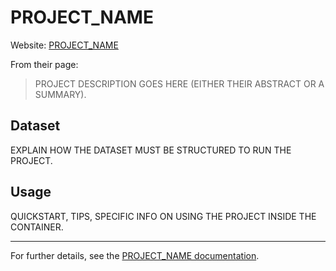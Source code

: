 # PROJECT_NAME

Website: [PROJECT_NAME](PROJECT_LINK)

From their page:

> PROJECT DESCRIPTION GOES HERE (EITHER THEIR ABSTRACT OR A SUMMARY).

## Dataset

EXPLAIN HOW THE DATASET MUST BE STRUCTURED TO RUN THE PROJECT.

## Usage

QUICKSTART, TIPS, SPECIFIC INFO ON USING THE PROJECT INSIDE THE CONTAINER.

---

For further details, see the [PROJECT_NAME documentation](LINK_TO_DOCUMENTATION_IF_IT_EXISTS).
